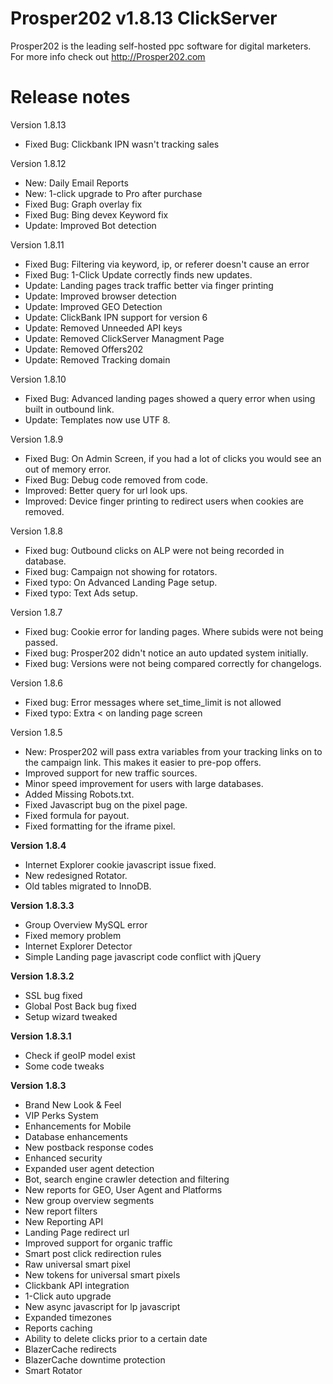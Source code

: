 Prosper202 v1.8.13 ClickServer
=============================

Prosper202 is the leading self-hosted ppc software for digital marketers. For more info check out http://Prosper202.com     

Release notes
=============
Version 1.8.13
<ul>
<li>Fixed Bug: Clickbank IPN wasn't tracking sales </li>
</ul>

Version 1.8.12
<ul>
<li>New: Daily Email Reports</li>
<li>New: 1-click upgrade to Pro after purchase</li>
<li>Fixed Bug: Graph overlay fix </li>
<li>Fixed Bug: Bing devex Keyword fix</li>
<li>Update: Improved Bot detection</li>
</ul>

Version 1.8.11
<ul>
<li>Fixed Bug: Filtering via keyword, ip, or referer doesn't cause an error</li>
<li>Fixed Bug: 1-Click Update correctly finds new updates.</li>
<li>Update: Landing pages track traffic better via finger printing</li>
<li>Update: Improved browser detection</li>
<li>Update: Improved GEO Detection</li>
<li>Update: ClickBank IPN support for version 6</li>
<li>Update: Removed Unneeded API keys</li>
<li>Update: Removed ClickServer Managment Page</li>
<li>Update: Removed Offers202</li>
<li>Update: Removed Tracking domain</li>
</ul>

Version 1.8.10
<ul>
<li>Fixed Bug: Advanced landing pages showed a query error when using built in outbound link.</li>
<li>Update: Templates now use UTF 8.</li>
</ul>

Version 1.8.9
<ul>
<li>Fixed Bug: On Admin Screen, if you had a lot of clicks you would see an out of memory error.</li>
<li>Fixed Bug: Debug code removed from code.</li>
<li>Improved: Better query for url look ups.</li>
<li>Improved: Device finger printing to redirect users when cookies are removed.</li>
</ul>

Version 1.8.8
<ul>
<li>Fixed bug: Outbound clicks on ALP were not being recorded in database.</li>
<li>Fixed bug: Campaign not showing for rotators.</li>
<li>Fixed typo: On Advanced Landing Page setup.</li>
<li>Fixed typo: Text Ads setup.</li>
</ul>

Version 1.8.7
<ul>
<li>Fixed bug: Cookie error for landing pages. Where subids were not being passed.</li>
<li>Fixed bug: Prosper202 didn't notice an auto updated system initially.</li>
<li>Fixed bug: Versions were not being compared correctly for changelogs.</li>
</ul>

Version 1.8.6
<ul>
<li>Fixed bug: Error messages where set_time_limit is not allowed</li>
<li>Fixed typo: Extra < on landing page screen</li>
</ul>

Version 1.8.5
<ul>
<li>New: Prosper202 will pass extra variables from your tracking links on to the campaign link. This makes it easier to pre-pop offers.</li>
<li>Improved support for new traffic sources.</li>
<li>Minor speed improvement for users with large databases.</li>
<li>Added Missing Robots.txt.</li>
<li>Fixed Javascript bug on the pixel page.</li>
<li>Fixed formula for payout.</li>
<li>Fixed formatting for the iframe pixel.</li>
</ul>

<b>Version 1.8.4</b>
<ul>
    <li>Internet Explorer cookie javascript issue fixed.</li>
    <li>New redesigned Rotator.</li>
    <li>Old tables migrated to InnoDB.</li>
</ul>

<b>Version 1.8.3.3</b>
<ul>
    <li>Group Overview MySQL error</li>
    <li>Fixed memory problem</li>
    <li>Internet Explorer Detector</li>
    <li>Simple Landing page javascript code conflict with jQuery</li>
</ul>

<b>Version 1.8.3.2</b>
<ul>
    <li>SSL bug fixed</li>
    <li>Global Post Back bug fixed</li>
    <li>Setup wizard tweaked</li>
</ul>

<b>Version 1.8.3.1</b>
<ul>
    <li>Check if geoIP model exist</li>
    <li>Some code tweaks</li>
</ul>

<b>Version 1.8.3</b>

<ul>
    <li>Brand New Look & Feel</li>
    <li>VIP Perks System</li>
    <li>Enhancements for Mobile</li>
    <li>Database enhancements</li>
    <li>New postback response codes</li>
    <li>Enhanced security</li>
    <li>Expanded user agent detection</li>
    <li>Bot, search engine crawler detection and filtering</li>
    <li>New reports for GEO, User Agent and Platforms</li>
    <li>New group overview segments</li>
    <li>New report filters</li>
    <li>New Reporting API</li>
    <li>Landing Page redirect url</li>
    <li>Improved support for organic traffic</li>
    <li>Smart post click redirection rules</li>
    <li>Raw universal smart pixel</li>
    <li>New tokens for universal smart pixels</li>
    <li>Clickbank API integration</li>
    <li>1-Click auto upgrade</li>
    <li>New async javascript for lp javascript</li>
    <li>Expanded timezones</li>
    <li>Reports caching</li>
    <li>Ability to delete clicks prior to a certain date</li>
    <li>BlazerCache redirects</li>
    <li>BlazerCache downtime protection</li>
    <li>Smart Rotator</li>
</ul>
